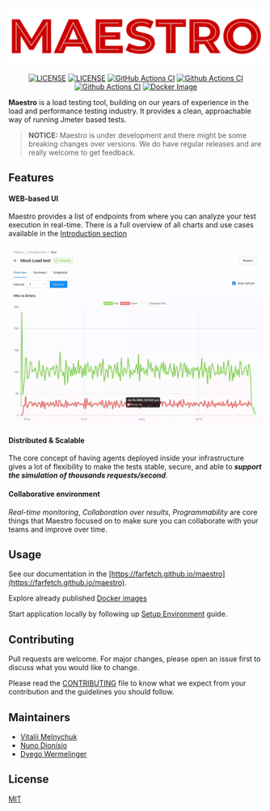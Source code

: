 ![Maestro](./site/static/img/logo-full.png)

<p align="center">
<a href="https://github.com/Farfetch/maestro/blob/master/LICENSE"><img src="https://img.shields.io/github/license/Farfetch/maestro" alt="LICENSE" /></a>
<a href="https://github.com/Farfetch/maestro/releases"><img src="https://img.shields.io/github/release-date/Farfetch/maestro" alt="LICENSE" /></a>
<a href="https://github.com/Farfetch/maestro/actions/workflows/ci.yml"><img src="https://img.shields.io/github/workflow/status/Farfetch/maestro/CI/master?label=ci" alt="GitHub Actions CI" /></a>
<a href="https://github.com/Farfetch/maestro/actions/workflows/release.yml"><img src="https://img.shields.io/github/workflow/status/Farfetch/maestro/Release?label=release" alt="Github Actions CI" /></a>
<a href="https://github.com/Farfetch/maestro/actions/workflows/deploy.yml"><img src="https://img.shields.io/github/workflow/status/Farfetch/maestro/Deploy?event=push&label=website" alt="Github Actions CI" /></a>
<a href="https://hub.docker.com/r/farfetchoss/maestro"><img src="https://img.shields.io/docker/v/farfetchoss/maestro?label=version&logo=Docker&sort=semver" alt="Docker Image" /></a>
</p>									

**Maestro** is a load testing tool, building on our years of experience in the load and performance testing industry. It provides a clean, approachable way of running Jmeter based tests.

> **NOTICE:** Maestro is under development and there might be some breaking changes over versions. We do have regular releases and are really welcome to get feedback.

## Features

#### WEB-based UI

Maestro provides a list of endpoints from where you can analyze your test execution in real-time. There is a full overview of all charts and use cases available in the [Introduction section](https://farfetch.github.io/maestro/docs/intro)

![hits_vs_errors](./docs/assets/hits_vs_errors.webp)

#### Distributed & Scalable

The core concept of having agents deployed inside your infrastructure gives a lot of flexibility to make the tests stable, secure, and able to **_support the simulation of thousands requests/second_**.

#### Collaborative environment

_Real-time monitoring_, _Collaboration over results_, _Programmability_ are core things that Maestro focused on to make sure you can collaborate with your teams and improve over time.

## Usage

See our documentation in the [https://farfetch.github.io/maestro](https://farfetch.github.io/maestro).

Explore already published [Docker images](https://farfetch.github.io/maestro/docs/docker_images)

Start application locally by following up [Setup Environment](https://farfetch.github.io/maestro/docs/getting_started/setup_environment) guide.

## Contributing

Pull requests are welcome. For major changes, please open an issue first to discuss what you would like to change.

Please read the [CONTRIBUTING](CONTRIBUTING.md) file to know what we expect from your contribution and the guidelines you should follow.

## Maintainers

- [Vitalii Melnychuk](https://github.com/vitaliimelnychuk)
- [Nuno Dionísio](https://github.com/nunodio)
- [Dyego Wermelinger](https://github.com/dyegowermelinger)

## License

[MIT](LICENSE)
